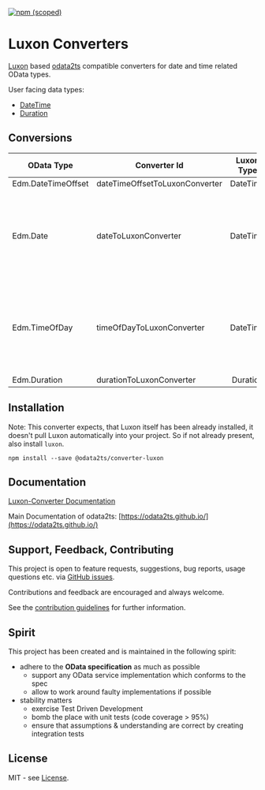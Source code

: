 [![npm (scoped)](https://img.shields.io/npm/v/@odata2ts/converter-luxon?style=for-the-badge)](https://www.npmjs.com/package/@odata2ts/converter-luxon)

# Luxon Converters

[Luxon](https://moment.github.io/luxon) based [odata2ts](https://github.com/odata2ts/odata2ts) compatible converters for date and time related OData types.

User facing data types:
* [DateTime](https://moment.github.io/luxon/api-docs/index.html#datetime)
* [Duration](https://moment.github.io/luxon/api-docs/index.html#duration)

## Conversions

| OData Type         | Converter Id                   | Luxon Type | Description                                                                     |
|--------------------|--------------------------------|:----------:|---------------------------------------------------------------------------------|
| Edm.DateTimeOffset | dateTimeOffsetToLuxonConverter |  DateTime  |                                                                                 |
| Edm.Date           | dateToLuxonConverter           |  DateTime  | Luxon's DateTime will still have the time part, which should be ignored by user |
| Edm.TimeOfDay      | timeOfDayToLuxonConverter      |  DateTime  | Luxon's DateTime will still have the date part, which should be ignored by user |
| Edm.Duration       | durationToLuxonConverter       |  Duration  |                                                                                 |


## Installation
Note: This converter expects, that Luxon itself has been already installed, 
it doesn't pull Luxon automatically into your project. So if not already present, also install `luxon`.

```
npm install --save @odata2ts/converter-luxon
```

## Documentation

[Luxon-Converter Documentation](https://odata2ts.github.io/docs/generator/converters/luxon-converter)

Main Documentation of odata2ts: [https://odata2ts.github.io/](https://odata2ts.github.io/)

## Support, Feedback, Contributing
This project is open to feature requests, suggestions, bug reports, usage questions etc.
via [GitHub issues](https://github.com/odata2ts/converter/issues).

Contributions and feedback are encouraged and always welcome.

See the [contribution guidelines](https://github.com/odata2ts/converter/blob/main/CONTRIBUTING.md) for further information.

## Spirit
This project has been created and is maintained in the following spirit:

* adhere to the **OData specification** as much as possible
  * support any OData service implementation which conforms to the spec
  * allow to work around faulty implementations if possible
* stability matters
  * exercise Test Driven Development
  * bomb the place with unit tests (code coverage > 95%)
  * ensure that assumptions & understanding are correct by creating integration tests

## License
MIT - see [License](./LICENSE).
